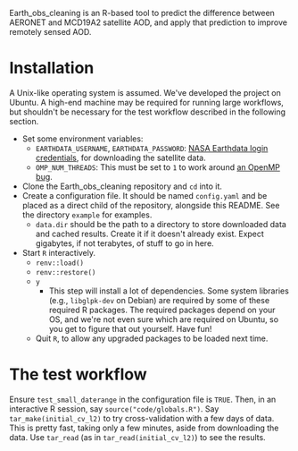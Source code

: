Earth_obs_cleaning is an R-based tool to predict the difference between AERONET and MCD19A2 satellite AOD, and apply that prediction to improve remotely sensed AOD.

# Installation

A Unix-like operating system is assumed. We've developed the project on Ubuntu. A high-end machine may be required for running large workflows, but shouldn't be necessary for the test workflow described in the following section.

- Set some environment variables:
  - `EARTHDATA_USERNAME`, `EARTHDATA_PASSWORD`: [NASA Earthdata login credentials](https://urs.earthdata.nasa.gov/users/new), for downloading the satellite data.
  - `OMP_NUM_THREADS`: This must be set to `1` to work around [an OpenMP bug](https://github.com/dmlc/xgboost/issues/2094).
- Clone the Earth_obs_cleaning repository and `cd` into it.
- Create a configuration file. It should be named `config.yaml` and be placed as a direct child of the repository, alongside this README. See the directory `example` for examples.
  - `data.dir` should be the path to a directory to store downloaded data and cached results. Create it if it doesn't already exist. Expect gigabytes, if not terabytes, of stuff to go in here.
- Start `R` interactively.
  - `renv::load()`
  - `renv::restore()`
  - `y`
    - This step will install a lot of dependencies. Some system libraries (e.g., `libglpk-dev` on Debian) are required by some of these required R packages. The required packages depend on your OS, and we're not even sure which are required on Ubuntu, so you get to figure that out yourself. Have fun!
  - Quit `R`, to allow any upgraded packages to be loaded next time.

# The test workflow

Ensure `test_small_daterange` in the configuration file is `TRUE`. Then, in an interactive R session, say `source("code/globals.R")`. Say `tar_make(initial_cv_l2)` to try cross-validation with a few days of data. This is pretty fast, taking only a few minutes, aside from downloading the data. Use `tar_read` (as in `tar_read(initial_cv_l2)`) to see the results.
